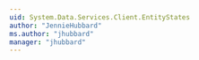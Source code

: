 ```yaml
---
uid: System.Data.Services.Client.EntityStates
author: "JennieHubbard"
ms.author: "jhubbard"
manager: "jhubbard"
---
```

